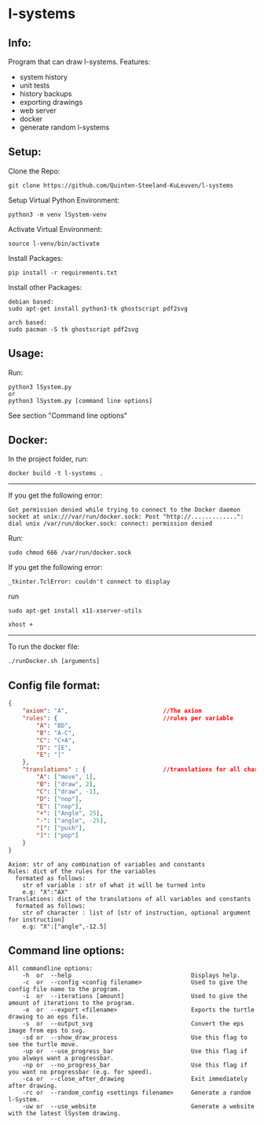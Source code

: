# l-systems

## Info:

Program that can draw l-systems.
Features:
- system history
- unit tests
- history backups
- exporting drawings
- web server
- docker
- generate random l-systems

## Setup:

Clone the Repo:
```
git clone https://github.com/Quinten-Steeland-KuLeuven/l-systems
```
Setup Virtual Python Environment:
```
python3 -m venv lSystem-venv
```
Activate Virtual Environment:
```
source l-venv/bin/activate
```
Install Packages:
```
pip install -r requirements.txt
```
Install other Packages:
```
debian based:
sudo apt-get install python3-tk ghostscript pdf2svg

arch based:
sudo pacman -S tk ghostscript pdf2svg
```

## Usage:

Run:
```
python3 lSystem.py
or
python3 lSystem.py [command line options]
```
See section "Command line options"

## Docker:

In the project folder, run:
```
docker build -t l-systems .
```
--------------------------------
If you get the following error:
```
Got permission denied while trying to connect to the Docker daemon socket at unix:///var/run/docker.sock: Post "http://.............": dial unix /var/run/docker.sock: connect: permission denied
```
Run:
```
sudo chmod 666 /var/run/docker.sock
```
If you get the following error:
```
_tkinter.TclError: couldn't connect to display
```
run
```
sudo apt-get install x11-xserver-utils

xhost +
```
--------------------------------

To run the docker file:
```
./runDocker.sh [arguments]
```

## Config file format:

```json
{
    "axiom": "A",                           //The axiom
    "rules": {                              //rules per variable
        "A": "BD",
        "B": "A-C",
        "C": "C+A",
        "D": "[E",
        "E": "]"
    },
    "translations" : {                      //translations for all characters
        "A": ["move", 1],
        "B": ["draw", 2],
        "C": ["draw", -1],
        "D": ["nop"],
        "E": ["nop"],
        "+": ["Angle", 25],
        "-": ["angle", -25],
        "[": ["push"],
        "]": ["pop"]
    }
}
```
```
Axiom: str of any combination of variables and constants  
Rules: dict of the rules for the variables  
  formated as follows:  
    str of variable : str of what it will be turned into  
    e.g: "X":"AX"  
Translations: dict of the translations of all variables and constants  
  formated as follows:  
    str of character : list of [str of instruction, optional argument for instruction]  
    e.g: "X":["angle",-12.5]  
```


## Command line options:

```
All commandline options:
    -h  or  --help                                  Displays help.
    -c  or  --config <config filename>              Used to give the config file name to the program.
    -i  or  --iterations [amount]                   Used to give the amount of iterations to the program.
    -e  or  --export <filename>                     Exports the turtle drawing to an eps file.
    -s  or  --output_svg                            Convert the eps image from eps to svg.
    -sd or  --show_draw_process                     Use this flag to see the turtle move.
    -up or  --use_progress_bar                      Use this flag if you always want a progressbar.
    -np or  --no_progress_bar                       Use this flag if you want no progressbar (e.g. for speed).
    -ca or  --close_after_drawing                   Exit immediately after drawing.
    -rc or  --random_config <settings filename>     Generate a random l-System.
    -uw or  --use_website                           Generate a website with the latest lSystem drawing.
```
